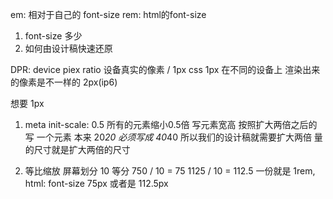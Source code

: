 em: 相对于自己的 font-size
rem: html的font-size

1. font-size 多少
2. 如何由设计稿快速还原

DPR: device piex ratio 设备真实的像素 / 1px
css 1px 在不同的设备上 渲染出来的像素是不一样的 2px(ip6)

想要 1px
1. meta init-scale: 0.5 所有的元素缩小0.5倍
    写元素宽高 按照扩大两倍之后的写
    一个元素 本来 20*20
    必须写成 40*40
    所以我们的设计稿就需要扩大两倍 量的尺寸就是扩大两倍的尺寸

2. 等比缩放
    屏幕划分 10 等分
    750 / 10 = 75
    1125 / 10 = 112.5
    一份就是 1rem, html: font-size 75px 或者是 112.5px